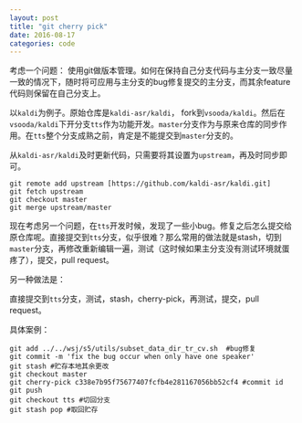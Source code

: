 ```yaml
---
layout: post
title: "git cherry pick"
date: 2016-08-17
categories: code
---
```


考虑一个问题： 使用git做版本管理。如何在保持自己分支代码与主分支一致尽量一致的情况下，随时将可应用与主分支的bug修复提交的主分支，而其余feature代码则保留在自己分支上。

以`kaldi`为例子。原始仓库是`kaldi-asr/kaldi`， fork到`vsooda/kaldi`。然后在`vsooda/kaldi`下开分支`tts`作为功能开发。`master`分支作为与原来仓库的同步作用。在`tts`整个分支成熟之前，肯定是不能提交到`master`分支的。

从`kaldi-asr/kaldi`及时更新代码，只需要将其设置为`upstream`，再及时同步即可。

```
git remote add upstream [https://github.com/kaldi-asr/kaldi.git]
git fetch upstream
git checkout master
git merge upstream/master
```

现在考虑另一个问题，在`tts`开发时候，发现了一些小bug。修复之后怎么提交给原仓库呢。直接提交到`tts`分支，似乎很难？那么常用的做法就是stash，切到`master`分支，再修改重新编辑一遍，测试（这时候如果主分支没有测试环境就蛋疼了），提交，pull request。

另一种做法是：

直接提交到`tts`分支，测试，stash，cherry-pick，再测试，提交，pull request。

具体案例：

```
git add ../../wsj/s5/utils/subset_data_dir_tr_cv.sh  #bug修复
git commit -m 'fix the bug occur when only have one speaker'
git stash #贮存本地其余更改
git checkout master
git cherry-pick c338e7b95f75677407fcfb4e281167056bb52cf4 #commit id
git push
git checkout tts #切回分支
git stash pop #取回贮存
```
